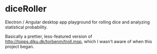# diceRoller
Electron / Angular desktop app playground for rolling dice and analyzing statistical probability.


Basically a prettier, less-featured version of http://topps.diku.dk/torbenm/troll.msp, which I wasn't aware of when this project began.
